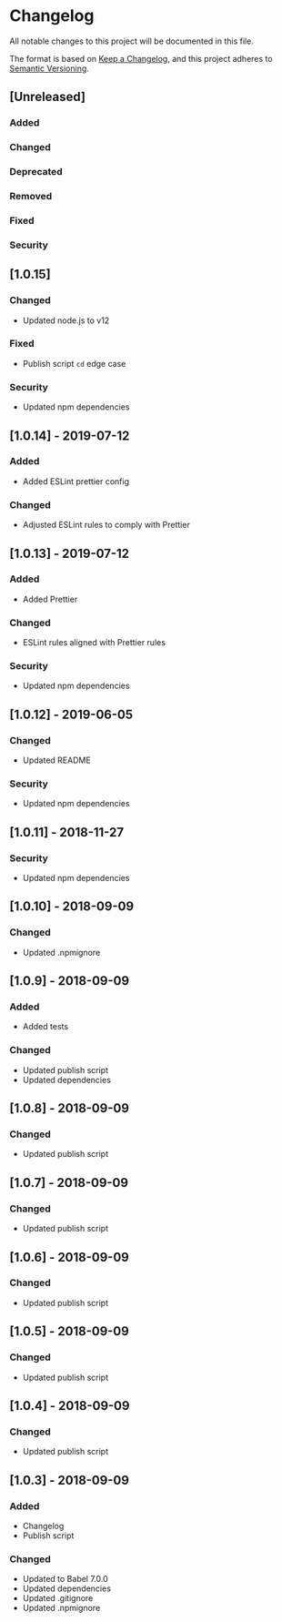 # Changelog

All notable changes to this project will be documented in this file.

The format is based on [Keep a Changelog](https://keepachangelog.com/en/1.0.0/), and this project adheres to
[Semantic Versioning](https://semver.org/spec/v2.0.0.html).

## [Unreleased]

### Added

### Changed

### Deprecated

### Removed

### Fixed

### Security

## [1.0.15]

### Changed

- Updated node.js to v12

### Fixed

- Publish script `cd` edge case

### Security

- Updated npm dependencies

## [1.0.14] - 2019-07-12

### Added

- Added ESLint prettier config

### Changed

- Adjusted ESLint rules to comply with Prettier

## [1.0.13] - 2019-07-12

### Added

- Added Prettier

### Changed

- ESLint rules aligned with Prettier rules

### Security

- Updated npm dependencies

## [1.0.12] - 2019-06-05

### Changed

- Updated README

### Security

- Updated npm dependencies

## [1.0.11] - 2018-11-27

### Security

- Updated npm dependencies

## [1.0.10] - 2018-09-09

### Changed

- Updated .npmignore

## [1.0.9] - 2018-09-09

### Added

- Added tests

### Changed

- Updated publish script
- Updated dependencies

## [1.0.8] - 2018-09-09

### Changed

- Updated publish script

## [1.0.7] - 2018-09-09

### Changed

- Updated publish script

## [1.0.6] - 2018-09-09

### Changed

- Updated publish script

## [1.0.5] - 2018-09-09

### Changed

- Updated publish script

## [1.0.4] - 2018-09-09

### Changed

- Updated publish script

## [1.0.3] - 2018-09-09

### Added

- Changelog
- Publish script

### Changed

- Updated to Babel 7.0.0
- Updated dependencies
- Updated .gitignore
- Updated .npmignore
